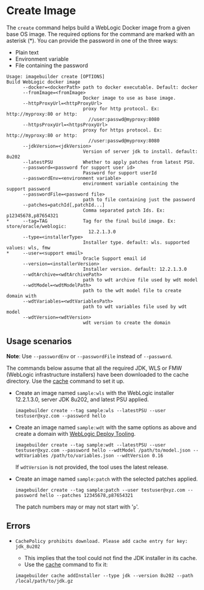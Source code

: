 # Create Image

The `create` command helps build a WebLogic Docker image from a given base OS image. The required options for the command
are marked with an asterisk (*). You can provide the password in one of the three ways:

* Plain text
* Environment variable
* File containing the password

```
Usage: imagebuilder create [OPTIONS]
Build WebLogic docker image
      --docker=<dockerPath> path to docker executable. Default: docker
      --fromImage=<fromImage>
                            Docker image to use as base image.
      --httpProxyUrl=<httpProxyUrl>
                            proxy for http protocol. Ex: http://myproxy:80 or http:
                              //user:passwd@myproxy:8080
      --httpsProxyUrl=<httpsProxyUrl>
                            proxy for https protocol. Ex: http://myproxy:80 or http:
                              //user:passwd@myproxy:8080
      --jdkVersion=<jdkVersion>
                            Version of server jdk to install. default: 8u202
      --latestPSU           Whether to apply patches from latest PSU.
      --password=<password for support user id>
                            Password for support userId
      --passwordEnv=<environment variable>
                            environment variable containing the support password
      --passwordFile=<password file>
                            path to file containing just the password
      --patches=patchId[,patchId...]
                            Comma separated patch Ids. Ex: p12345678,p87654321
*     --tag=TAG             Tag for the final build image. Ex: store/oracle/weblogic:
                              12.2.1.3.0
      --type=<installerType>
                            Installer type. default: wls. supported values: wls, fmw
*     --user=<support email>
                            Oracle Support email id
      --version=<installerVersion>
                            Installer version. default: 12.2.1.3.0
      --wdtArchive=<wdtArchivePath>
                            path to wdt archive file used by wdt model
      --wdtModel=<wdtModelPath>
                            path to the wdt model file to create domain with
      --wdtVariables=<wdtVariablesPath>
                            path to wdt variables file used by wdt model
      --wdtVersion=<wdtVersion>
                            wdt version to create the domain
```

## Usage scenarios

**Note**: Use `--passwordEnv` or `--passwordFile` instead of `--password`.

The commands below assume that all the required JDK, WLS or FMW (WebLogic infrastructure installers) have been downloaded
 to the cache directory. Use the [cache](cache.md) command to set it up.

- Create an image named `sample:wls` with the WebLogic installer 12.2.1.3.0, server JDK 8u202, and latest PSU applied.
    ```
    imagebuilder create --tag sample:wls --latestPSU --user testuser@xyz.com --password hello
    ```

- Create an image named `sample:wdt` with the same options as above and create a domain with [WebLogic Deploy Tooling](https://github.com/oracle/weblogic-deploy-tooling).
    ```
    imagebuilder create --tag sample:wdt --latestPSU --user testuser@xyz.com --password hello --wdtModel /path/to/model.json --wdtVariables /path/to/variables.json --wdtVersion 0.16
    ```
    If `wdtVersion` is not provided, the tool uses the latest release.

- Create an image named `sample:patch` with the selected patches applied.
    ```
    imagebuilder create --tag sample:patch --user testuser@xyz.com --password hello --patches 12345678,p87654321
    ```
    The patch numbers may or may not start with '`p`'.

## Errors

- `CachePolicy prohibits download. Please add cache entry for key: jdk_8u202`

   - This implies that the tool could not find the JDK installer in its cache.
   - Use the [cache](cache.md) command to fix it:
    ```
    imagebuilder cache addInstaller --type jdk --version 8u202 --path /local/path/to/jdk.gz
    ```
